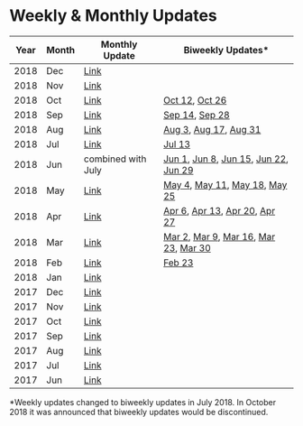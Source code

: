# Weekly & Monthly Updates

Year | Month | Monthly Update | Biweekly Updates*
---|---|---|--- 
2018 | Dec | [Link](https://medium.com/iconominet/monthly-update-xii-3fa0ef624a9) | 
2018 | Nov | [Link](https://medium.com/iconominet/iconomi-monthly-update-xi-9de11e7d3662) | 
2018 | Oct | [Link](https://medium.com/iconominet/iconomi-monthly-update-x-1b123bf2bc70) | [Oct 12](https://medium.com/iconominet/the-iconomi-digest-4d43ce9f258e), [Oct 26](https://medium.com/iconominet/the-iconomi-digest-f4b79c6dfaa6) 
2018 | Sep | [Link](https://medium.com/iconominet/monthly-update-ix-a4dfbc9019e) | [Sep 14](https://medium.com/iconominet/the-iconomi-digest-b689cf1fa438), [Sep 28](https://medium.com/iconominet/the-iconomi-digest-93ef55b8dd0c)
2018| Aug | [Link](https://medium.com/iconominet/monthly-update-viii-e0b9ae04937f) | [Aug 3](https://medium.com/iconominet/the-iconomi-digest-5349d2c46ccb), [Aug 17](https://medium.com/iconominet/the-iconomi-digest-fb37a182560f), [Aug 31](https://medium.com/iconominet/the-iconomi-digest-ad12ed81a3b4)
2018 | Jul | [Link](https://medium.com/iconominet/monthly-update-vii-b21c83d0226e) | [Jul 13](https://medium.com/iconominet/the-iconomi-digest-3185b1eb868)
2018 | Jun | combined with July | [Jun 1](https://medium.com/iconominet/iconomi-weekly-update-bea9bc95c954), [Jun 8](https://medium.com/iconominet/iconomi-weekly-update-6d3d8380f961), [Jun 15](https://medium.com/iconominet/weekly-update-4949b120f441), [Jun 22](https://medium.com/iconominet/iconomi-weekly-update-a4129802faea), [Jun 29](https://medium.com/iconominet/iconomi-weekly-update-43d126ae3c6d)
2018 | May | [Link](https://medium.com/iconominet/2018-monthly-update-v-9f3e8a4ad3d8) | [May 4](https://medium.com/iconominet/iconomi-weekly-update-dd260ef06d5b), [May 11](https://medium.com/iconominet/iconomi-weekly-update-35db8cdabc8d), [May 18](https://medium.com/iconominet/iconomi-weekly-update-9a9e9a9b0ebc), [May 25](https://medium.com/iconominet/iconomi-weekly-update-9da62d09e037)
2018 | Apr | [Link](https://medium.com/iconominet/2018-monthly-update-iv-c91f95ad76fc) | [Apr 6](https://medium.com/iconominet/iconomi-weekly-update-2f6ef55bea77), [Apr 13](https://medium.com/iconominet/iconomi-weekly-update-d290aa65be14), [Apr 20](https://medium.com/iconominet/iconomi-weekly-update-2388a3013977), [Apr 27](https://medium.com/iconominet/iconomi-weekly-update-ca73a73b1580)
2018 | Mar | [Link](https://medium.com/iconominet/2018-monthly-update-iii-cc9720961ad8) | [Mar 2](https://medium.com/iconominet/iconomi-weekly-update-65a45e1b1593), [Mar 9](https://medium.com/iconominet/iconomi-weekly-update-f3841be6792e), [Mar 16](https://medium.com/iconominet/iconomi-weekly-update-15d27196a769), [Mar 23](https://medium.com/iconominet/iconomi-weekly-update-e4d7dfe52d6e), [Mar 30](https://medium.com/iconominet/iconomi-weekly-update-a2c035c84303)
2018 | Feb | [Link](https://medium.com/iconominet/2018-monthly-update-ii-5645367f1273) | [Feb 23](https://medium.com/iconominet/iconomi-weekly-update-c85caac9b079)
2018 | Jan | [Link](https://medium.com/iconominet/2018-monthly-update-i-d5921e7fb64a)
2017 | Dec | [Link](https://medium.com/iconominet/iconomi-monthly-update-december-2017-f51159ebb6f8)
2017 | Nov | [Link](https://medium.com/iconominet/iconomi-monthly-update-november-2017-a743ade01305)
2017 | Oct | [Link](https://medium.com/iconominet/iconomi-monthly-update-october-2017-2d20f0689245)
2017 | Sep | [Link](https://medium.com/iconominet/iconomi-monthly-update-september-2017-99830ff42841)
2017 | Aug | [Link](https://medium.com/iconominet/iconomi-monthly-update-august-2017-ea6e5491c653)
2017 | Jul | [Link](https://medium.com/iconominet/iconomi-monthly-update-july-2017-207ba56bfcf3)
2017 | Jun | [Link](https://medium.com/iconominet/iconomi-monthly-update-june-2017-e77f4a92b858)

*Weekly updates changed to biweekly updates in July 2018. In October 2018 it was announced that biweekly updates would be discontinued.
